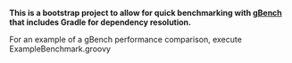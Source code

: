 **This is a bootstrap project to allow for quick benchmarking with [gBench](https://code.google.com/p/gbench/) that includes Gradle for dependency resolution.**

For an example of a gBench performance comparison, execute ExampleBenchmark.groovy